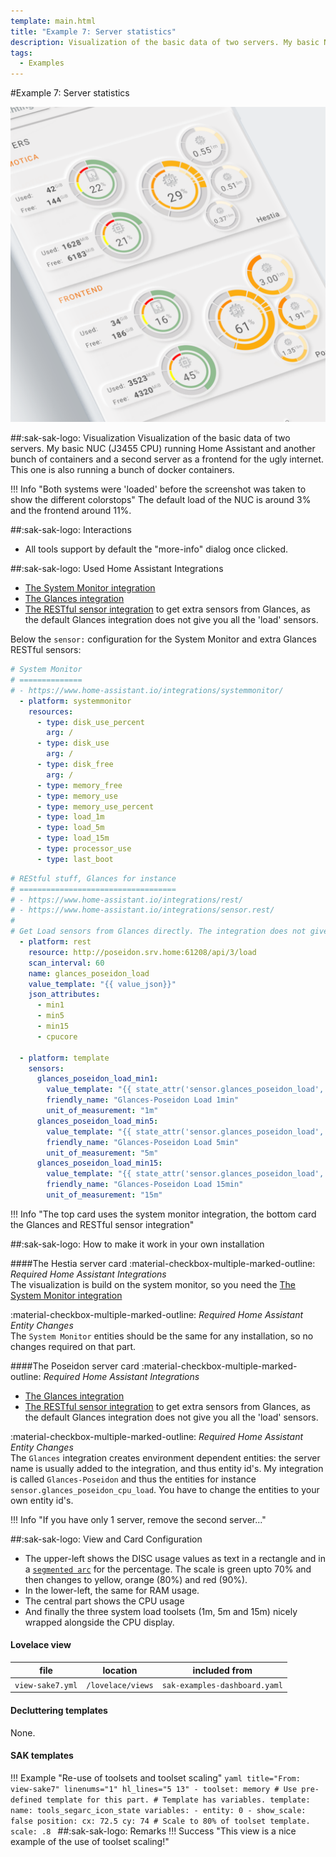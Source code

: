 ```yaml
---
template: main.html
title: "Example 7: Server statistics"
description: Visualization of the basic data of two servers. My basic NUC running Home Assistant and another bunch of containers and a second server as a frontend.
tags:
  - Examples
---
```

#Example 7: Server statistics

![AmoebeLabs Swiss Army Knife Custom Card Example 7 - Servers]

##:sak-sak-logo: Visualization
Visualization of the basic data of two servers. My basic NUC (J3455 CPU) running Home Assistant and another bunch of containers and a second server as a frontend for the ugly internet. This one is also running a bunch of docker containers.

!!! Info "Both systems were 'loaded' before the screenshot was taken to show the different colorstops"
    The default load of the NUC is around 3% and the frontend around 11%.

##:sak-sak-logo: Interactions
- All tools support by default the "more-info" dialog once clicked.
    
##:sak-sak-logo: Used Home Assistant Integrations
- [The System Monitor integration](https://www.home-assistant.io/integrations/systemmonitor/)
- [The Glances integration](https://www.home-assistant.io/integrations/glances/)
- [The RESTful sensor integration](https://www.home-assistant.io/integrations/sensor.rest/) to get extra sensors from Glances, as the default Glances integration does not give you all the 'load' sensors.

Below the `sensor:` configuration for the System Monitor and extra Glances RESTful sensors:

```yaml title="System Monitor sensors" linenums="1"
# System Monitor
# ==============
# - https://www.home-assistant.io/integrations/systemmonitor/
  - platform: systemmonitor
    resources:
      - type: disk_use_percent
        arg: /
      - type: disk_use
        arg: /
      - type: disk_free
        arg: /
      - type: memory_free
      - type: memory_use
      - type: memory_use_percent    
      - type: load_1m
      - type: load_5m
      - type: load_15m
      - type: processor_use
      - type: last_boot

```
```yaml title="Extra Glances sensors" linenums="1"
# REStful stuff, Glances for instance
# ===================================
# - https://www.home-assistant.io/integrations/rest/
# - https://www.home-assistant.io/integrations/sensor.rest/
#
# Get Load sensors from Glances directly. The integration does not give them...
  - platform: rest
    resource: http://poseidon.srv.home:61208/api/3/load
    scan_interval: 60
    name: glances_poseidon_load
    value_template: "{{ value_json}}"
    json_attributes:
      - min1
      - min5
      - min15
      - cpucore

  - platform: template
    sensors:
      glances_poseidon_load_min1:
        value_template: "{{ state_attr('sensor.glances_poseidon_load', 'min1') }}"
        friendly_name: "Glances-Poseidon Load 1min"
        unit_of_measurement: "1m"
      glances_poseidon_load_min5:
        value_template: "{{ state_attr('sensor.glances_poseidon_load', 'min5') }}"
        friendly_name: "Glances-Poseidon Load 5min"
        unit_of_measurement: "5m"
      glances_poseidon_load_min15:
        value_template: "{{ state_attr('sensor.glances_poseidon_load', 'min15') }}"
        friendly_name: "Glances-Poseidon Load 15min"
        unit_of_measurement: "15m"
```

!!! Info "The top card uses the system monitor integration, the bottom card the Glances and RESTful sensor integration"

##:sak-sak-logo: How to make it work in your own installation

####The Hestia server card
:material-checkbox-multiple-marked-outline: _Required Home Assistant Integrations_<br>
The visualization is build on the system monitor, so you need the [The System Monitor integration](https://www.home-assistant.io/integrations/systemmonitor/)

:material-checkbox-multiple-marked-outline: _Required Home Assistant Entity Changes_<br>
The `System Monitor` entities should be the same for any installation, so no changes required on that part.


####The Poseidon server card
:material-checkbox-multiple-marked-outline: _Required Home Assistant Integrations_<br>

- [The Glances integration](https://www.home-assistant.io/integrations/glances/)
- [The RESTful sensor integration](https://www.home-assistant.io/integrations/sensor.rest/) to get extra sensors from Glances, as the default Glances integration does not give you all the 'load' sensors.

:material-checkbox-multiple-marked-outline: _Required Home Assistant Entity Changes_<br>
The `Glances` integration creates environment dependent entities: the server name is usually added to the integration, and thus entity id's.
My integration is called `Glances-Poseidon` and thus the entities for instance `sensor.glances_poseidon_cpu_load`. You have to change the entities to your own entity id's.

!!! Info "If you have only 1 server, remove the second server..."

##:sak-sak-logo: View and Card Configuration
- The upper-left shows the DISC usage values as text in a rectangle and in a [`segmented arc`][Swiss Army Knife Custom card Segmented Arc Tool] for the percentage. The scale is green upto 70% and then changes to yellow, orange (80%) and red (90%).
- In the lower-left, the same for RAM usage.
- The central part shows the CPU usage
- And finally the three system load toolsets (1m, 5m and 15m) nicely wrapped alongside the CPU display.

#### Lovelace view
| file | location | included from |
| ---- | -------- | ------------- |
| `view-sake7.yml` | `/lovelace/views` | `sak-examples-dashboard.yaml`|

#### Decluttering templates
None.

#### SAK templates
!!! Example "Re-use of toolsets and toolset scaling"
    ```yaml title="From: view-sake7" linenums="1" hl_lines="5 13"
    - toolset: memory
      # Use pre-defined template for this part.
      # Template has variables.
      template:
        name: tools_segarc_icon_state
        variables:
          - entity: 0
          - show_scale: false
      position:
        cx: 72.5
        cy: 74
        # Scale to 80% of toolset template.
        scale: .8
    ```
##:sak-sak-logo: Remarks
!!! Success "This view is a nice example of the use of toolset scaling!"

<!-- Image references -->

[AmoebeLabs Swiss Army Knife Custom Card Example 7 - Servers]: ../assets/screenshots/sak-example-7.png "Swiss Army Knife Example 7 - Servers"

<!-- Internal references -->
[Swiss Army Knife Custom card Segmented Arc Tool]: ../..//tools/segarc-tool/